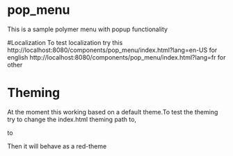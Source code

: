 # pop_menu
This is a sample polymer menu with popup functionality

#Localization
To test localization try this 
http://localhost:8080/components/pop_menu/index.html?lang=en-US for english
http://localhost:8080/components/pop_menu/index.html?lang=fr  for other

# Theming
At the moment this working based on a default theme.To test the theming try to change the index.html theming path to,
<link rel="import" href="themes/default-theme.html"> to 
<link rel="import" href="themes/red-theme.html">

Then it will behave as a red-theme
